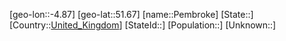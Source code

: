 ﻿---
location: [51.67,-4.87]
type: City
tags:
- geo/City


SpocWebEntityId: 33286
isDeleted: false
confidential: public

---
[geo-lon::-4.87]
[geo-lat::51.67]
[name::Pembroke]
[State::]
[Country::[United_Kingdom](geo/Continent/Europe/United_Kingdom.md)]
[StateId::]
[Population::]
[Unknown::]

